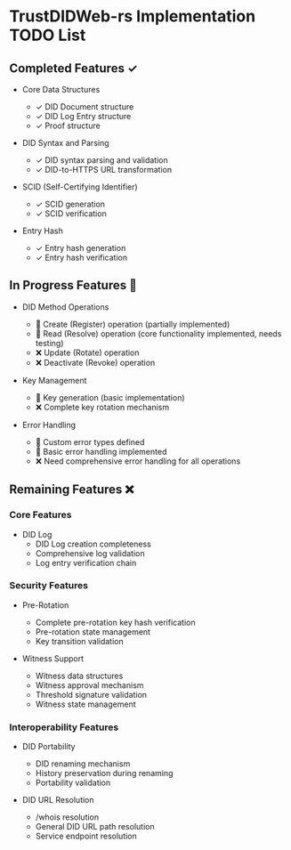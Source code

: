 # TrustDIDWeb-rs Implementation TODO List

## Completed Features ✓
- Core Data Structures
    - ✓ DID Document structure
    - ✓ DID Log Entry structure
    - ✓ Proof structure

- DID Syntax and Parsing
    - ✓ DID syntax parsing and validation
    - ✓ DID-to-HTTPS URL transformation

- SCID (Self-Certifying Identifier)
    - ✓ SCID generation
    - ✓ SCID verification

- Entry Hash
    - ✓ Entry hash generation
    - ✓ Entry hash verification

## In Progress Features 🔄
- DID Method Operations
    - 🔄 Create (Register) operation (partially implemented)
    - 🔄 Read (Resolve) operation (core functionality implemented, needs testing)
    - ❌ Update (Rotate) operation
    - ❌ Deactivate (Revoke) operation

- Key Management
    - 🔄 Key generation (basic implementation)
    - ❌ Complete key rotation mechanism

- Error Handling
    - 🔄 Custom error types defined
    - 🔄 Basic error handling implemented
    - ❌ Need comprehensive error handling for all operations

## Remaining Features ❌

### Core Features
- DID Log
    - DID Log creation completeness
    - Comprehensive log validation
    - Log entry verification chain

### Security Features
- Pre-Rotation
    - Complete pre-rotation key hash verification
    - Pre-rotation state management
    - Key transition validation

- Witness Support
    - Witness data structures
    - Witness approval mechanism
    - Threshold signature validation
    - Witness state management

### Interoperability Features
- DID Portability
    - DID renaming mechanism
    - History preservation during renaming
    - Portability validation

- DID URL Resolution
    - /whois resolution
    - General DID URL path resolution
    - Service endpoint resolution

